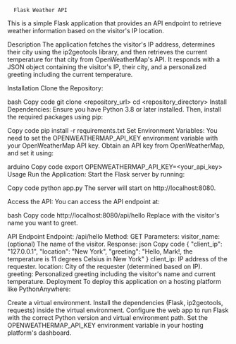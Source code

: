       Flask Weather API
This is a simple Flask application that provides an API endpoint to retrieve weather information based on the visitor's IP location.

Description
The application fetches the visitor's IP address, determines their city using the ip2geotools library, and then retrieves the current temperature for that city from OpenWeatherMap's API. It responds with a JSON object containing the visitor's IP, their city, and a personalized greeting including the current temperature.

Installation
Clone the Repository:

bash
Copy code
git clone <repository_url>
cd <repository_directory>
Install Dependencies:
Ensure you have Python 3.8 or later installed. Then, install the required packages using pip:

Copy code
pip install -r requirements.txt
Set Environment Variables:
You need to set the OPENWEATHERMAP_API_KEY environment variable with your OpenWeatherMap API key. Obtain an API key from OpenWeatherMap, and set it using:

arduino
Copy code
export OPENWEATHERMAP_API_KEY=<your_api_key>
Usage
Run the Application:
Start the Flask server by running:

Copy code
python app.py
The server will start on http://localhost:8080.

Access the API:
You can access the API endpoint at:

bash
Copy code
http://localhost:8080/api/hello
Replace <name> with the visitor's name you want to greet.

API Endpoint
Endpoint: /api/hello
Method: GET
Parameters:
visitor_name: (optional) The name of the visitor.
Response:
json
Copy code
{
  "client_ip": "127.0.0.1",
  "location": "New York",
  "greeting": "Hello, Mark!, the temperature is 11 degrees Celsius in New York"
}
client_ip: IP address of the requester.
location: City of the requester (determined based on IP).
greeting: Personalized greeting including the visitor's name and current temperature.
Deployment
To deploy this application on a hosting platform like PythonAnywhere:

Create a virtual environment.
Install the dependencies (Flask, ip2geotools, requests) inside the virtual environment.
Configure the web app to run Flask with the correct Python version and virtual environment path.
Set the OPENWEATHERMAP_API_KEY environment variable in your hosting platform's dashboard.
